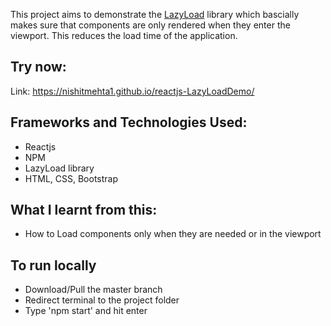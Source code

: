 This project aims to demonstrate the [LazyLoad](https://github.com/twobin/react-lazyload) library which bascially makes sure that components are only rendered when they enter the viewport. This reduces the load time of the application.

## Try now:
Link: https://nishitmehta1.github.io/reactjs-LazyLoadDemo/

## Frameworks and Technologies Used:
* Reactjs
* NPM
* LazyLoad library
* HTML, CSS, Bootstrap

## What I learnt from this:
* How to Load components only when they are needed or in the viewport

## To run locally
* Download/Pull the master branch
* Redirect terminal to the project folder
* Type 'npm start' and hit enter
